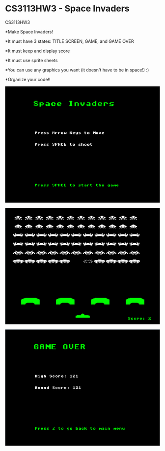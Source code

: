 ﻿CS3113HW3 - Space Invaders
=========

CS3113HW3

  *Make Space Invaders!

  *It must have 3 states: TITLE SCREEN, GAME, and GAME OVER

  *It must keep and display score

  *It must use sprite sheets

  *You can use any graphics you want (it doesn't have to be in space!) :)

  *Organize your code!!

![Alt text](https://github.com/wheressswaldo/CS3113/blob/master/Space%20Invaders/menu.png?raw=true "Menu")

![Alt text](https://github.com/wheressswaldo/CS3113/blob/master/Space%20Invaders/game.png?raw=true "Game")

![Alt text](https://github.com/wheressswaldo/CS3113/blob/master/Space%20Invaders/endgame.png?raw=true "End Game")
